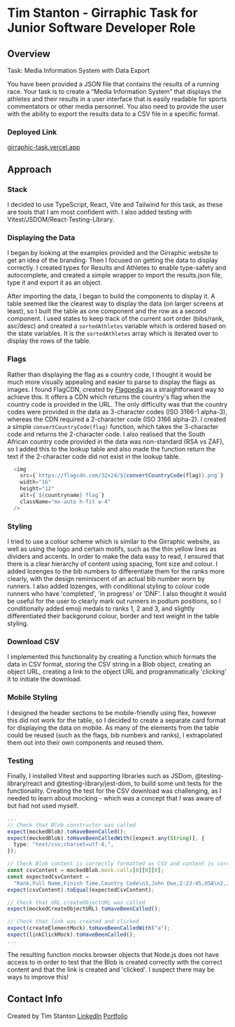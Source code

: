 # Tim Stanton - Girraphic Task for Junior Software Developer Role

## Overview

Task: Media Information System with Data Export

You have been provided a JSON file that contains the results of a running race. Your task is to create a “Media Information System” that displays the athletes and their results in a user interface that is easily readable for sports commentators or other media personnel. You also need to provide the user with the ability to export the results data to a CSV file in a specific format.

### Deployed Link

[girraphic-task.vercel.app](https://girraphic-task.vercel.app/)

## Approach

### Stack

I decided to use TypeScript, React, Vite and Tailwind for this task, as these are tools that I am most confident with. I also added testing with Vitest/JSDOM/React-Testing-Library.

### Displaying the Data

I began by looking at the examples provided and the Girraphic website to get an idea of the branding. Then I focused on getting the data to display correctly. I created types for Results and Athletes to enable type-safety and autocomplete, and created a simple wrapper to import the results.json file, type it and export it as an object.

After importing the data, I began to build the components to display it. A table seemed like the clearest way to display the data (on larger screens at least), so I built the table as one component and the row as a second component. I used states to keep track of the current sort order (bibs/rank, asc/desc) and created a `sortedAthletes` variable which is ordered based on the state variables. It is the `sortedAthletes` array which is iterated over to display the rows of the table.

### Flags

Rather than displaying the flag as a country code, I thought it would be much more visually appealing and easier to parse to display the flags as images. I found FlagCDN, created by [Flagpedia](https://flagpedia.net) as a straightforward way to achieve this. It offers a CDN which returns the country's flag when the country code is provided in the URL. The only difficulty was that the country codes were provided in the data as 3-character codes (ISO 3166-1 alpha-3), whereas the CDN required a 2-character code (ISO 3166 alpha-2). I created a simple `convertCountryCode(flag)` function, which takes the 3-character code and returns the 2-character code. I also realised that the South African country code provided in the data was non-standard (RSA vs ZAF), so I added this to the lookup table and also made the function return the text if the 2-character code did not exist in the lookup table.

```ts
  <img
    src={`https://flagcdn.com/32x24/${convertCountryCode(flag)}.png`}
    width="16"
    height="12"
    alt={`${countryname} flag`}
    className="mx-auto h-fit w-4"
  />
```

### Styling

I tried to use a colour scheme which is similar to the Girraphic website, as well as using the logo and certain motifs, such as the thin yellow lines as dividers and accents. In order to make the data easy to read, I ensured that there is a clear hierarchy of content using spacing, font size and colour. I added lozenges to the bib numbers to differentiate them for the ranks more clearly, with the design reminiscent of an actual bib number worn by runners. I also added lozenges, with conditional styling to colour code runners who have 'completed', 'in progress' or 'DNF'. I also thought it would be useful for the user to clearly mark out runners in podium positions, so I conditionally added emoji medals to ranks 1, 2 and 3, and slightly differentiated their backgorund colour, border and text weight in the table styling.

### Download CSV

I implemented this functionality by creating a function which formats the data in CSV format, storing the CSV string in a Blob object, creating an object URL, creating a link to the object URL and programmatically 'clicking' it to initiate the download.

### Mobile Styling

I designed the header sections to be mobile-friendly using flex, however this did not work for the table, so I decided to create a separate card format for displaying the data on mobile. As many of the elements from the table could be reused (such as the flags, bib numbers and ranks), I extrapolated them out into their own components and reused them.

### Testing

Finally, I installed Vitest and supporting libraries such as JSDom, @testing-library/react and @testing-library/jest-dom, to build some unit tests for the functionality. Creating the test for the CSV download was challenging, as I needed to learn about mocking - which was a concept that I was aware of but had not used myself.

```ts
...
// Check that Blob constructor was called
expect(mockedBlob).toHaveBeenCalled();
expect(mockedBlob).toHaveBeenCalledWith([expect.any(String)], {
  type: "text/csv;charset=utf-8,",
});

// Check Blob content is correctly formatted as CSV and content is correct
const csvContent = mockedBlob.mock.calls[0][0][0];
const expectedCsvContent =
  "Rank,Full Name,Finish Time,Country Code\n3,John Doe,2:23:45,USA\n2,Jane Doe,1:23:45,GBR\n1,Mary Shelley,1:19:58,DEU\n";
expect(csvContent).toEqual(expectedCsvContent);

// Check that URL.createObjectURL was called
expect(mockedCreateObjectURL).toHaveBeenCalled();

// Check that link was created and clicked
expect(createElementMock).toHaveBeenCalledWith("a");
expect(linkClickMock).toHaveBeenCalled();
...
```

The resulting function mocks browser objects that Node.js does not have access to in order to test that the Blob is created correctly with the correct content and that the link is created and 'clicked'. I suspect there may be ways to improve this!

## Contact Info

Created by Tim Stanton
[LinkedIn](https://www.linkedin.com/in/thstanton/)
[Portfolio](https://www.tim-stanton.dev/)
